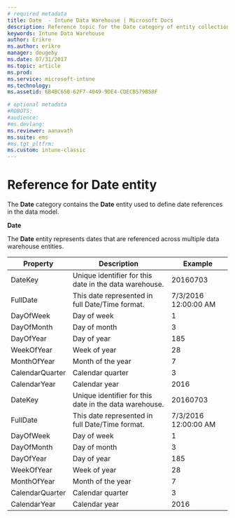 ```yaml
---
# required metadata
title: Date  - Intune Data Warehouse | Microsoft Docs  
description: Reference topic for the Date category of entity collections in the Intune Data Warehouse API.
keywords: Intune Data Warehouse
author: Erikre
ms.author: erikre
manager: dougeby
ms.date: 07/31/2017
ms.topic: article
ms.prod:
ms.service: microsoft-intune
ms.technology:
ms.assetid: 6B4BC650-62F7-4049-9DE4-CDECB579B58F

# optional metadata
#ROBOTS:
#audience:
#ms.devlang:
ms.reviewer: aanavath
ms.suite: ems
#ms.tgt_pltfrm:
ms.custom: intune-classic
---
```


# Reference for Date entity

The **Date** category contains the **Date** entity used to define date references in the data model.

**Date**

The **Date** entity represents dates that are referenced across multiple data warehouse entities.

| Property  | Description | Example |
|---------|------------|--------|
| DateKey | Unique identifier for this date in the data warehouse. | 20160703 |
| FullDate | This date represented in full Date/Time format. | 7/3/2016 12:00:00 AM |
| DayOfWeek | Day of week | 1 |
| DayOfMonth | Day of month | 3 |
| DayOfYear | Day of year | 185 |
| WeekOfYear | Week of year | 28 |
| MonthOfYear | Month of the year | 7 |
| CalendarQuarter | Calendar quarter | 3 |
| CalendarYear | Calendar year | 2016 |
| DateKey | Unique identifier for this date in the data warehouse. | 20160703 |
| FullDate | This date represented in full Date/Time format. | 7/3/2016 12:00:00 AM |
| DayOfWeek | Day of week | 1 |
| DayOfMonth | Day of month | 3 |
| DayOfYear | Day of year | 185 |
| WeekOfYear | Week of year | 28 |
| MonthOfYear | Month of the year | 7 |
| CalendarQuarter | Calendar quarter | 3 |
| CalendarYear | Calendar year | 2016 |
